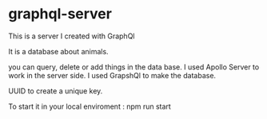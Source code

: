 # graphql-server

This is a server I created with GraphQl

It is a database about animals.

you can query, delete or add things in the  data base.
I used Apollo Server to work in the server side.
I used GrapshQl to make the database.

UUID to create a unique key.

To start it in your local enviroment :
npm run start

